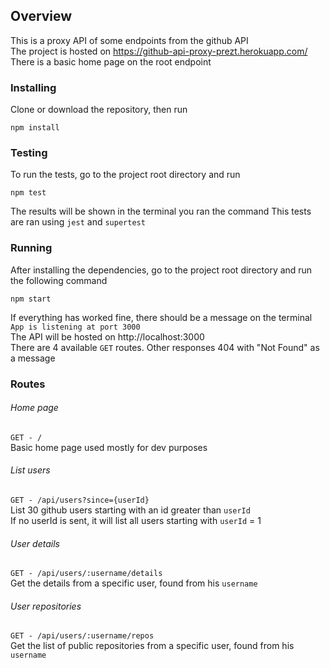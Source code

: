 ## Overview
This is a proxy API of some endpoints from the github API  
The project is hosted on https://github-api-proxy-prezt.herokuapp.com/  
There is a basic home page on the root endpoint  

### Installing
Clone or download the repository, then run  
```
npm install
```

### Testing
To run the tests, go to the project root directory and run  
```
npm test
```
The results will be shown in the terminal you ran the command
This tests are ran using `jest` and `supertest`

### Running
After installing the dependencies, go to the project root directory and run the following command  
```
npm start
```
If everything has worked fine, there should be a message on the terminal `App is listening at port 3000`  
The API will be hosted on http://localhost:3000  
There are 4 available `GET` routes. Other responses 404 with "Not Found" as a message

### Routes
###### Home page
`GET - /`  
Basic home page used mostly for dev purposes
###### List users
`GET - /api/users?since={userId}`  
List 30 github users starting with an id greater than `userId`  
If no userId is sent, it will list all users starting with `userId` = 1
###### User details
`GET - /api/users/:username/details`  
Get the details from a specific user, found from his `username`
###### User repositories
`GET - /api/users/:username/repos`  
Get the list of public repositories from a specific user, found from his `username`